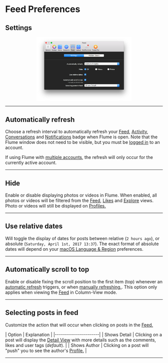 # Feed Preferences

## Settings

<p style="text-align: center; margin-top: 1em;"><img src="/preferences/assets/feed-settings.png" width="60%" height="60%" /></p>

------ 

## Automatically refresh

Choose a refresh interval to automatically refresh your [Feed](/views/feed.md), [Activity](/views/activity.md), [Conversations](/views/conversations.md) and [Notifications](/preferences/notifications.md) badge when Flume is open. Note that the Flume window does not need to be visible, but you must be [logged in](/views/login.md) to an account.

If using Flume with [multiple accounts](/preferences/accounts.md#adding-an-account-), the refresh will only occur for the currently active account.

------

## Hide

Enable or disable displaying photos or videos in Flume. When enabled, all photos or videos will be filtered from the [Feed](/views/feed.md), [Likes](/views/likes.md) and [Explore](/views/explore.md) views. Photo or videos will still be displayed on [Profiles.](/views/profile.md)

------

## Use relative dates

Will toggle the display of dates for posts between relative (```2 hours ago```), or absolute (```Saturday, April 1st, 2017 13:37```). The exact format of absolute dates will depend on your [macOS Language & Region](https://support.apple.com/kb/PH18445) preferences.

------

## Automatically scroll to top

Enable or disable fixing the scroll position to the first item (top) whenever an [automatic refresh](#automatically-refresh) triggers, or when [manually refreshing.](/misc/keyboard-shortcuts.md). This option only applies when viewing the [Feed](/views/feed.md) in Column-View mode.

------

## Selecting posts in feed

Customize the action that will occur when clicking on posts in the [Feed.](/views/Feed.md)

| Option | Explanation |
|----------------------|
| Shows Detail | Clicking on a post will display the [Detail View](/views/detailview.md) with more details such as the comments, likes and user tags (_default_). |
| Shows Author | Clicking on a post will "push" you to see the author's [Profile.](/views/profile.md) |

------